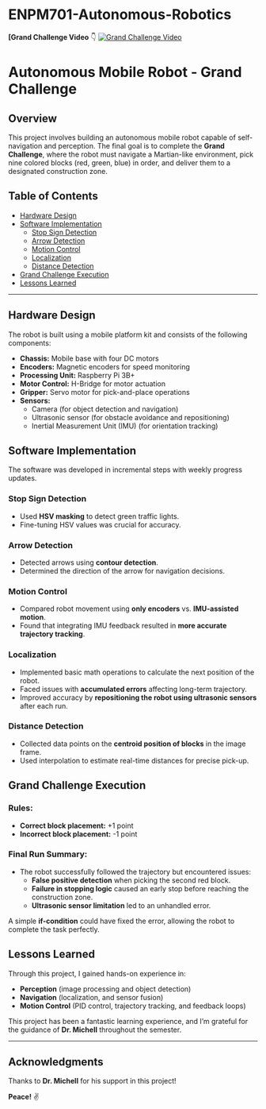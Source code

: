 # ENPM701-Autonomous-Robotics
**[Grand Challenge Video** 👇
[![Grand Challenge Video](https://img.youtube.com/vi/bd-VS6yTScw/0.jpg)](https://youtu.be/bd-VS6yTScw)

# Autonomous Mobile Robot - Grand Challenge

## Overview
This project involves building an autonomous mobile robot capable of self-navigation and perception. The final goal is to complete the **Grand Challenge**, where the robot must navigate a Martian-like environment, pick nine colored blocks (red, green, blue) in order, and deliver them to a designated construction zone.

## Table of Contents
- [Hardware Design](#hardware-design)
- [Software Implementation](#software-implementation)
  - [Stop Sign Detection](#stop-sign-detection)
  - [Arrow Detection](#arrow-detection)
  - [Motion Control](#motion-control)
  - [Localization](#localization)
  - [Distance Detection](#distance-detection)
- [Grand Challenge Execution](#grand-challenge-execution)
- [Lessons Learned](#lessons-learned)

---

## Hardware Design
The robot is built using a mobile platform kit and consists of the following components:
- **Chassis:** Mobile base with four DC motors
- **Encoders:** Magnetic encoders for speed monitoring
- **Processing Unit:** Raspberry Pi 3B+
- **Motor Control:** H-Bridge for motor actuation
- **Gripper:** Servo motor for pick-and-place operations
- **Sensors:**
  - Camera (for object detection and navigation)
  - Ultrasonic sensor (for obstacle avoidance and repositioning)
  - Inertial Measurement Unit (IMU) (for orientation tracking)

## Software Implementation
The software was developed in incremental steps with weekly progress updates.

### Stop Sign Detection
- Used **HSV masking** to detect green traffic lights.
- Fine-tuning HSV values was crucial for accuracy.

### Arrow Detection
- Detected arrows using **contour detection**.
- Determined the direction of the arrow for navigation decisions.

### Motion Control
- Compared robot movement using **only encoders** vs. **IMU-assisted motion**.
- Found that integrating IMU feedback resulted in **more accurate trajectory tracking**.

### Localization
- Implemented basic math operations to calculate the next position of the robot.
- Faced issues with **accumulated errors** affecting long-term trajectory.
- Improved accuracy by **repositioning the robot using ultrasonic sensors** after each run.

### Distance Detection
- Collected data points on the **centroid position of blocks** in the image frame.
- Used interpolation to estimate real-time distances for precise pick-up.

## Grand Challenge Execution
### Rules:
- **Correct block placement:** +1 point
- **Incorrect block placement:** -1 point

### Final Run Summary:
- The robot successfully followed the trajectory but encountered issues:
  - **False positive detection** when picking the second red block.
  - **Failure in stopping logic** caused an early stop before reaching the construction zone.
  - **Ultrasonic sensor limitation** led to an unhandled error.

A simple **if-condition** could have fixed the error, allowing the robot to complete the task perfectly.

## Lessons Learned
Through this project, I gained hands-on experience in:
- **Perception** (image processing and object detection)
- **Navigation** (localization, and sensor fusion)
- **Motion Control** (PID control, trajectory tracking, and feedback loops)

This project has been a fantastic learning experience, and I’m grateful for the guidance of **Dr. Michell** throughout the semester.

---

## Acknowledgments
Thanks to **Dr. Michell** for his support in this project!

**Peace!** ✌️

